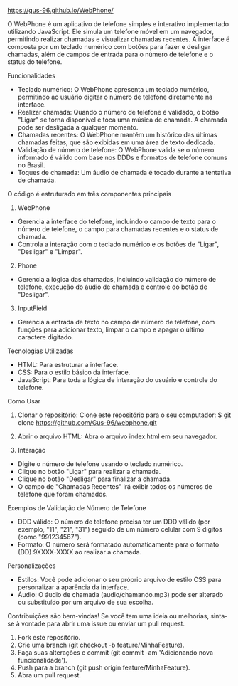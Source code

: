https://gus-96.github.io/WebPhone/

  O WebPhone é um aplicativo de telefone simples e interativo implementado utilizando JavaScript. Ele simula um telefone móvel em um navegador, permitindo realizar chamadas 
e visualizar chamadas recentes. A interface é composta por um teclado numérico com botões para fazer e desligar chamadas, além de campos de entrada para o número de telefone 
e o status do telefone.

Funcionalidades
- Teclado numérico: O WebPhone apresenta um teclado numérico, permitindo ao usuário digitar o número de telefone diretamente na interface.
- Realizar chamada: Quando o número de telefone é validado, o botão "Ligar" se torna disponível e toca uma música de chamada. A chamada pode ser desligada a qualquer momento.
- Chamadas recentes: O WebPhone mantém um histórico das últimas chamadas feitas, que são exibidas em uma área de texto dedicada.
- Validação de número de telefone: O WebPhone valida se o número informado é válido com base nos DDDs e formatos de telefone comuns no Brasil.
- Toques de chamada: Um áudio de chamada é tocado durante a tentativa de chamada.
  
O código é estruturado em três componentes principais
1. WebPhone
- Gerencia a interface do telefone, incluindo o campo de texto para o número de telefone, o campo para chamadas recentes e o status de chamada.
- Controla a interação com o teclado numérico e os botões de "Ligar", "Desligar" e "Limpar".

2. Phone
- Gerencia a lógica das chamadas, incluindo validação do número de telefone, execução do áudio de chamada e controle do botão de "Desligar".

3. InputField
- Gerencia a entrada de texto no campo de número de telefone, com funções para adicionar texto, limpar o campo e apagar o último caractere digitado.

Tecnologias Utilizadas
- HTML: Para estruturar a interface.
- CSS: Para o estilo básico da interface.
- JavaScript: Para toda a lógica de interação do usuário e controle do telefone.

Como Usar
1. Clonar o repositório: Clone este repositório para o seu computador:
$ git clone https://github.com/Gus-96/webphone.git

2. Abrir o arquivo HTML: Abra o arquivo index.html em seu navegador.

3. Interação
- Digite o número de telefone usando o teclado numérico.
- Clique no botão "Ligar" para realizar a chamada.
- Clique no botão "Desligar" para finalizar a chamada.
- O campo de "Chamadas Recentes" irá exibir todos os números de telefone que foram chamados.

Exemplos de Validação de Número de Telefone
- DDD válido: O número de telefone precisa ter um DDD válido (por exemplo, "11", "21", "31") seguido de um número celular com 9 dígitos (como "991234567").
- Formato: O número será formatado automaticamente para o formato (DD) 9XXXX-XXXX ao realizar a chamada.

Personalizações
- Estilos: Você pode adicionar o seu próprio arquivo de estilo CSS para personalizar a aparência da interface.
- Áudio: O áudio de chamada (audio/chamando.mp3) pode ser alterado ou substituído por um arquivo de sua escolha.

Contribuições são bem-vindas! Se você tem uma ideia ou melhorias, sinta-se à vontade para abrir uma issue ou enviar um pull request.
1. Fork este repositório.
2. Crie uma branch (git checkout -b feature/MinhaFeature).
3. Faça suas alterações e commit (git commit -am 'Adicionando nova funcionalidade').
4. Push para a branch (git push origin feature/MinhaFeature).
5. Abra um pull request.
